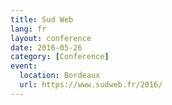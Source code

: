 ```yaml
---
title: Sud Web
lang: fr
layout: conference
date: 2016-05-26
category: [Conference]
event:
  location: Bordeaux
  url: https://www.sudweb.fr/2016/
---
```

